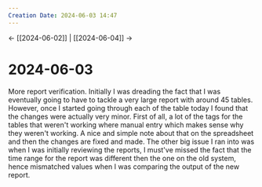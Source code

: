 ```yaml
---
Creation Date: 2024-06-03 14:47
---
```


<- [[2024-06-02]] | [[2024-06-04]]  ->

# 2024-06-03
More report verification. Initially I was dreading the fact that I was eventually going to have to tackle a very large report with around 45 tables. However, once I started going through each of the table today I found that the changes were actually very minor. First of all, a lot of the tags for the tables that weren't working where manual entry which makes sense why they weren't working. A nice and simple note about that on the spreadsheet and then the changes are fixed and made. The other big issue I ran into was when I was initially reviewing the reports, I must've missed the fact that the time range for the report was different then the one on the old system, hence mismatched values when I was comparing the output of the new report.